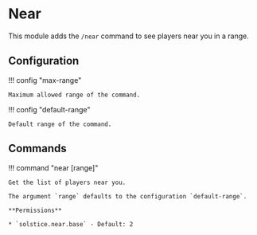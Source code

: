 # Near

This module adds the `/near` command to see players near you in a range.

## Configuration

!!! config "max-range"

    Maximum allowed range of the command.

!!! config "default-range"

    Default range of the command.

## Commands

!!! command "near [range]"

    Get the list of players near you.

    The argument `range` defaults to the configuration `default-range`.

    **Permissions**

    * `solstice.near.base` - Default: 2